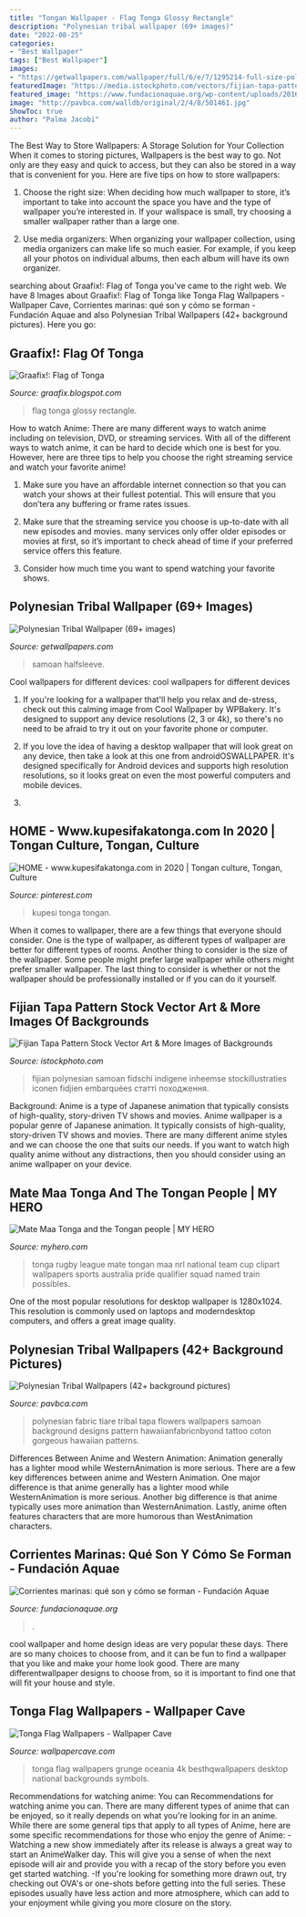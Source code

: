 ```yaml
---
title: "Tongan Wallpaper - Flag Tonga Glossy Rectangle"
description: "Polynesian tribal wallpaper (69+ images)"
date: "2022-08-25"
categories:
- "Best Wallpaper"
tags: ["Best Wallpaper"]
images:
- "https://getwallpapers.com/wallpaper/full/6/e/7/1295214-full-size-polynesian-tribal-wallpaper-1920x1080-windows-xp.jpg"
featuredImage: "https://media.istockphoto.com/vectors/fijian-tapa-pattern-vector-id165818777"
featured_image: "https://www.fundacionaquae.org/wp-content/uploads/2016/01/corrientes-marinas.jpg"
image: "http://pavbca.com/walldb/original/2/4/8/501461.jpg"
ShowToc: true
author: "Palma Jacobi"
---
```



The Best Way to Store Wallpapers: A Storage Solution for Your Collection
When it comes to storing pictures, Wallpapers is the best way to go. Not only are they easy and quick to access, but they can also be stored in a way that is convenient for you. Here are five tips on how to store wallpapers:
1) Choose the right size: When deciding how much wallpaper to store, it’s important to take into account the space you have and the type of wallpaper you’re interested in. If your wallspace is small, try choosing a smaller wallpaper rather than a large one.

2) Use media organizers: When organizing your wallpaper collection, using media organizers can make life so much easier. For example, if you keep all your photos on individual albums, then each album will have its own organizer.

	

		
searching about Graafix!: Flag of Tonga you've came to the right web. We have 8 Images about Graafix!: Flag of Tonga like Tonga Flag Wallpapers - Wallpaper Cave, Corrientes marinas: qué son y cómo se forman - Fundación Aquae and also Polynesian Tribal Wallpapers (42+ background pictures). Here you go:
		
    
## Graafix!: Flag Of Tonga

<img loading=lazy src="http://3.bp.blogspot.com/-zZobpVktgL0/UmOosayzhBI/AAAAAAAAIlM/7K-lLZo9Sr8/s1600/glossy+rectangle+flag+of+Tonga.jpg" onerror="this.onerror=null;this.src='https://tse1.mm.bing.net/th?id=OIP.mDRsZeLZqy0S8XLQVkiZ2AHaDt&amp;pid=15.1';" alt="Graafix!: Flag of Tonga">

_Source: graafix.blogspot.com_

>flag tonga glossy rectangle. 

	

How to watch Anime: There are many different ways to watch anime including on television, DVD, or streaming services.
With all of the different ways to watch anime, it can be hard to decide which one is best for you. However, here are three tips to help you choose the right streaming service and watch your favorite anime!
1. Make sure you have an affordable internet connection so that you can watch your shows at their fullest potential. This will ensure that you don’tera any buffering or frame rates issues.

2. Make sure that the streaming service you choose is up-to-date with all new episodes and movies. many services only offer older episodes or movies at first, so it’s important to check ahead of time if your preferred service offers this feature.

3. Consider how much time you want to spend watching your favorite shows.

    
## Polynesian Tribal Wallpaper (69+ Images)

<img loading=lazy src="https://getwallpapers.com/wallpaper/full/6/e/7/1295214-full-size-polynesian-tribal-wallpaper-1920x1080-windows-xp.jpg" onerror="this.onerror=null;this.src='https://tse2.mm.bing.net/th?id=OIP.XIJ6qMXNONoO51rxPvCj7QHaEK&amp;pid=15.1';" alt="Polynesian Tribal Wallpaper (69+ images)">

_Source: getwallpapers.com_

>samoan halfsleeve. 

	

Cool wallpapers for different devices:
cool wallpapers for different devices 

1. If you're looking for a wallpaper that'll help you relax and de-stress, check out this calming image from Cool Wallpaper by WPBakery. It's designed to support any device resolutions (2, 3 or 4k), so there's no need to be afraid to try it out on your favorite phone or computer.

2. If you love the idea of having a desktop wallpaper that will look great on any device, then take a look at this one from androidOSWALLPAPER. It's designed specifically for Android devices and supports high resolution resolutions, so it looks great on even the most powerful computers and mobile devices.

3.

    
## HOME - Www.kupesifakatonga.com In 2020 | Tongan Culture, Tongan, Culture

<img loading=lazy src="https://i.pinimg.com/originals/77/3c/e0/773ce0b32bac1e271760612f57d3e1e6.jpg" onerror="this.onerror=null;this.src='https://tse2.mm.bing.net/th?id=OIP.-ky_WrLtEoxnnfPfZAtt4wHaKj&amp;pid=15.1';" alt="HOME - www.kupesifakatonga.com in 2020 | Tongan culture, Tongan, Culture">

_Source: pinterest.com_

>kupesi tonga tongan. 

	

When it comes to wallpaper, there are a few things that everyone should consider. One is the type of wallpaper, as different types of wallpaper are better for different types of rooms. Another thing to consider is the size of the wallpaper. Some people might prefer large wallpaper while others might prefer smaller wallpaper. The last thing to consider is whether or not the wallpaper should be professionally installed or if you can do it yourself.

    
## Fijian Tapa Pattern Stock Vector Art &amp; More Images Of Backgrounds

<img loading=lazy src="https://media.istockphoto.com/vectors/fijian-tapa-pattern-vector-id165818777" onerror="this.onerror=null;this.src='https://tse1.mm.bing.net/th?id=OIP.pdQbyRmvzs2jXl5Bl03c-QHaGN&amp;pid=15.1';" alt="Fijian Tapa Pattern Stock Vector Art &amp; More Images of Backgrounds">

_Source: istockphoto.com_

>fijian polynesian samoan fidschi indigene inheemse stockillustraties iconen fidjien embarquées статті походження. 

	

Background: Anime is a type of Japanese animation that typically consists of high-quality, story-driven TV shows and movies.
Anime wallpaper is a popular genre of Japanese animation. It typically consists of high-quality, story-driven TV shows and movies. There are many different anime styles and we can choose the one that suits our needs. If you want to watch high quality anime without any distractions, then you should consider using an anime wallpaper on your device.

    
## Mate Maa Tonga And The Tongan People | MY HERO

<img loading=lazy src="https://myhero.com/content/images/thumbs/0122847_mate-maa-tonga-and-the-tongan-people.png" onerror="this.onerror=null;this.src='https://tse3.mm.bing.net/th?id=OIP.C0VI2mGImFBCgoVSpjFVUgHaIi&amp;pid=15.1';" alt="Mate Maa Tonga and the Tongan people | MY HERO">

_Source: myhero.com_

>tonga rugby league mate tongan maa nrl national team cup clipart wallpapers sports australia pride qualifier squad named train possibles. 

	

One of the most popular resolutions for desktop wallpaper is 1280x1024. This resolution is commonly used on laptops and moderndesktop computers, and offers a great image quality.

    
## Polynesian Tribal Wallpapers (42+ Background Pictures)

<img loading=lazy src="http://pavbca.com/walldb/original/2/4/8/501461.jpg" onerror="this.onerror=null;this.src='https://tse3.mm.bing.net/th?id=OIP.l1GzuQiW2AKJlA97fIMmCAHaJl&amp;pid=15.1';" alt="Polynesian Tribal Wallpapers (42+ background pictures)">

_Source: pavbca.com_

>polynesian fabric tiare tribal tapa flowers wallpapers samoan background designs pattern hawaiianfabricnbyond tattoo coton gorgeous hawaiian patterns. 

	

Differences Between Anime and Western Animation: Animation generally has a lighter mood while WesternAnimation is more serious.
There are a few key differences between anime and Western Animation. One major difference is that anime generally has a lighter mood while WesternAnimation is more serious. Another big difference is that anime typically uses more animation than WesternAnimation. Lastly, anime often features characters that are more humorous than WestAnimation characters.

    
## Corrientes Marinas: Qué Son Y Cómo Se Forman - Fundación Aquae

<img loading=lazy src="https://www.fundacionaquae.org/wp-content/uploads/2016/01/corrientes-marinas.jpg" onerror="this.onerror=null;this.src='https://tse2.mm.bing.net/th?id=OIP.dRAD5kyPuQqn48t8SiTMEAHaE_&amp;pid=15.1';" alt="Corrientes marinas: qué son y cómo se forman - Fundación Aquae">

_Source: fundacionaquae.org_

>. 

	

cool wallpaper and home design ideas are very popular these days. There are so many choices to choose from, and it can be fun to find a wallpaper that you like and make your home look good. There are many differentwallpaper designs to choose from, so it is important to find one that will fit your house and style.

    
## Tonga Flag Wallpapers - Wallpaper Cave

<img loading=lazy src="https://wallpapercave.com/wp/wp4215525.jpg" onerror="this.onerror=null;this.src='https://tse3.mm.bing.net/th?id=OIP.AKIIVInZx-bb5ogjmnGBUgHaEo&amp;pid=15.1';" alt="Tonga Flag Wallpapers - Wallpaper Cave">

_Source: wallpapercave.com_

>tonga flag wallpapers grunge oceania 4k besthqwallpapers desktop national backgrounds symbols. 

	

Recommendations for watching anime: You can
Recommendations for watching anime you can. There are many different types of anime that can be enjoyed, so it really depends on what you're looking for in an anime. While there are some general tips that apply to all types of Anime, here are some specific recommendations for those who enjoy the genre of Anime: 
-Watching a new show immediately after its release is always a great way to start an AnimeWalker day. This will give you a sense of when the next episode will air and provide you with a recap of the story before you even get started watching. 
-If you're looking for something more drawn out, try checking out OVA's or one-shots before getting into the full series. These episodes usually have less action and more atmosphere, which can add to your enjoyment while giving you more closure on the story.

